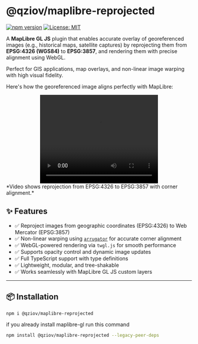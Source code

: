 # @qziov/maplibre-reprojected

[![npm version](https://img.shields.io/npm/v/@qziov/maplibre-reprojected.svg)](https://www.npmjs.com/package/@qziov/maplibre-reprojected)
[![License: MIT](https://img.shields.io/badge/License-MIT-yellow.svg)](https://opensource.org/licenses/MIT)

A **MapLibre GL JS** plugin that enables accurate overlay of georeferenced images (e.g., historical maps, satellite captures) by reprojecting them from **EPSG:4326 (WGS84)** to **EPSG:3857**, and rendering them with precise alignment using WebGL.

Perfect for GIS applications, map overlays, and non-linear image warping with high visual fidelity.

[//]: # (![Demo]&#40;https://via.placeholder.com/800x400?text=Geo+Aligned+Image+Overlay+Demo&#41;  )

Here's how the georeferenced image aligns perfectly with MapLibre:
<div align=center>
<video width="320" height="240" controls>
<source src="public/differ.mp4" type="video/mp4">
</video>
</div>
*Video shows reprojection from EPSG:4326 to EPSG:3857 with corner alignment.*

## ✨ Features

- ✅ Reproject images from geographic coordinates (EPSG:4326) to Web Mercator (EPSG:3857)
- ✅ Non-linear warping using [`arrugator`](https://github.com/iosphere/arrugator) for accurate corner alignment
- ✅ WebGL-powered rendering via `twgl.js` for smooth performance
- ✅ Supports opacity control and dynamic image updates
- ✅ Full TypeScript support with type definitions
- ✅ Lightweight, modular, and tree-shakable
- ✅ Works seamlessly with MapLibre GL JS custom layers

---

## 📦 Installation

```bash
npm i @qziov/maplibre-reprojected
```

if you already install maplibre-gl run this command

```bash
npm install @qziov/maplibre-reprojected --legacy-peer-deps
```


